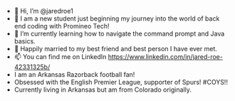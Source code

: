 - 👋 Hi, I’m @jaredroe1
- 👀 I am a new student just beginning my journey into the world of back end coding with Promineo Tech!
- 🌱 I’m currently learning how to navigate the command prompt and Java basics.
- 💞️ Happily married to my best friend and best person I have ever met.
- 📫 You can find me on LinkedIn https://www.linkedin.com/in/jared-roe-42331325b/
- I am an Arkansas Razorback football fan!
- Obsessed with the English Premier League, supporter of Spurs!  #COYS!!
- Currently living in Arkansas but am from Colorado originally.

<!---
jaredroe1/jaredroe1 is a ✨ special ✨ repository because its `README.md` (this file) appears on your GitHub profile.
You can click the Preview link to take a look at your changes.
--->

